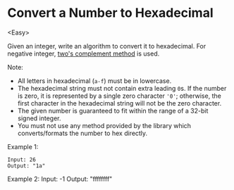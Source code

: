 # Convert a Number to Hexadecimal

\<Easy>

Given an integer, write an algorithm to convert it to hexadecimal. For negative
integer, [two's complement method](https://en.wikipedia.org/wiki/Two%27s_complement)
is used.

Note:
- All letters in hexadecimal (`a-f`) must be in lowercase.
- The hexadecimal string must not contain extra leading `0`s. If the number is
  zero, it is represented by a single zero character `'0'`; otherwise, the first
  character in the hexadecimal string will not be the zero character.
- The given number is guaranteed to fit within the range of a 32-bit signed
  integer.
- You must not use any method provided by the library which converts/formats the
  number to hex directly.

Example 1:
```
Input: 26
Output: "1a"
```

Example 2:
Input: -1
Output: "ffffffff"
```
